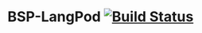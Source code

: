 # BSP-LangPod [![Build Status](https://travis-ci.org/BattleShipPark/BSP-LangPod.svg?branch=master)](https://travis-ci.org/BattleShipPark/BSP-LangPod)
